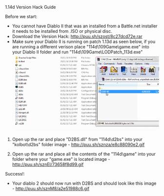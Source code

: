 1.14d Version Hack Guide

Before we start:
 - You cannot have Diablo II that was an installed from a Battle.net installer it needs to be installed from .ISO or physical disc.
 - Download the Version Hack: http://puu.sh/szost/8c27dcd72e.rar
 - Make sure your Diablo II is running on patch 1.13d as seen below, if you are running a different verison place "114d\109Game\game.exe" into your Diablo II folder
 	and run "114d\109Game\LODPatch_113d.exe"
![alt text](https://github.com/DetectiveSquirrel/Version-Hack-Guide-1.14d/blob/master/d2bs-replace.gif "Logo Title Text 1")

1) Open up the rar and place "D2BS.dll" from "114d\d2bs" into your "kolbot\d2bs" folder
	image - http://puu.sh/sznza/e8c88090e2.gif

2) Open up the rar and place all the contents of the "114d\game" into your folder where your "game.exe" is located
	image - http://puu.sh/sznEI/73658f8d99.gif


Success!:
 - Your diablo 2 should now run with D2BS and should look like this
 	image - http://puu.sh/sznM8/a2e51988c6.gif
